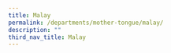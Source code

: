 ```yaml
---
title: Malay
permalink: /departments/mother-tongue/malay/
description: ""
third_nav_title: Malay
---
```

